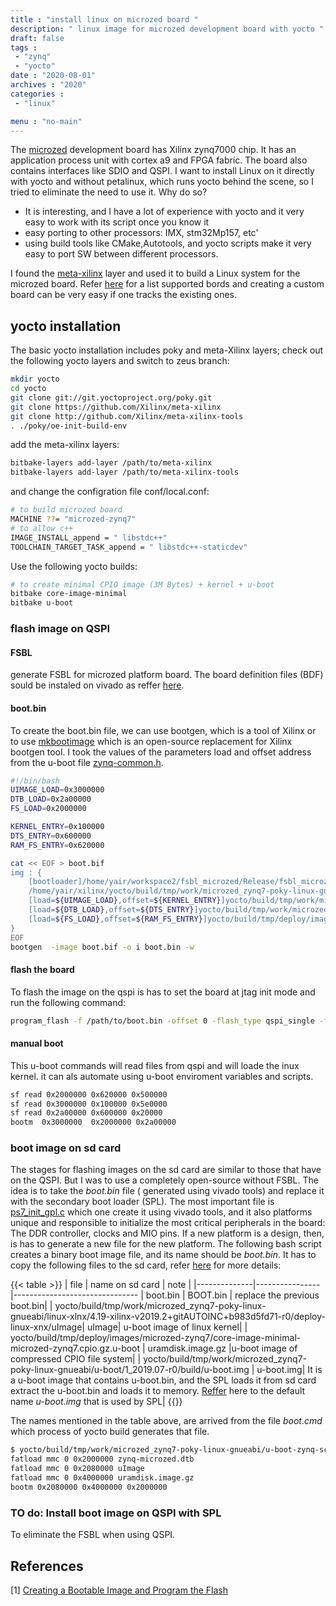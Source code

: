 ```yaml
---
title : "install linux on microzed board "
description: " linux image for microzed development board with yocto "
draft: false
tags : 
 - "zynq"
 - "yocto"
date : "2020-08-01"
archives : "2020"
categories : 
 - "linux"

menu : "no-main"
---
```

The [microzed](http://zedboard.org/product/microzed) development board has Xilinx zynq7000 chip. It has an application process unit with cortex a9  and FPGA fabric. The board also contains interfaces like SDIO and QSPI. I want to install Linux on it directly with yocto and without petalinux, which runs yocto behind the scene, so I tried to eliminate the need to use it. Why do so? 
* It is interesting, and I have a lot of experience with yocto and it very easy to work with its script once you know it 
* easy porting to other processors: IMX, stm32Mp157, etc'
* using build tools like CMake,Autotools, and yocto scripts make it very easy to port SW between different processors.

I found the [meta-xilinx](https://github.com/Xilinx/meta-xilinx) layer and used it to build a Linux system for the microzed board. Refer [here](https://github.com/Xilinx/meta-xilinx/tree/master/meta-xilinx-bsp/conf/machine)  for a list supported bords and creating a custom board can be very easy if one tracks the existing ones.


## yocto installation
The basic yocto installation includes poky and meta-Xilinx layers; check out the following yocto layers and switch to zeus branch:
```bash
mkdir yocto
cd yocto
git clone git://git.yoctoproject.org/poky.git
git clone https://github.com/Xilinx/meta-xilinx
git clone http://github.com/Xilinx/meta-xilinx-tools
. ./poky/oe-init-build-env
```
add the meta-xilinx layers:
```bash
bitbake-layers add-layer /path/to/meta-xilinx
bitbake-layers add-layer /path/to/meta-xilinx-tools
```
and change the configration file conf/local.conf:
```bash
# to build microzed board
MACHINE ??= "microzed-zynq7"
# to allow c++ 
IMAGE_INSTALL_append = " libstdc++"
TOOLCHAIN_TARGET_TASK_append = " libstdc++-staticdev"
```
 Use the following yocto builds:
```bash
# to create minimal CPIO image (3M Bytes) + kernel + u-boot
bitbake core-image-minimal
bitbake u-boot
```

### flash image on QSPI

#### FSBL
generate FSBL for microzed platform board. The board definition files (BDF) sould be instaled on vivado as reffer [here](https://github.com/Avent/bdf).

#### boot.bin
To create the boot.bin file, we can use bootgen, which is a tool of Xilinx or to use [mkbootimage](https://github.com/antmicro/zynq-mkbootimage) which is an open-source replacement for Xilinx bootgen tool. I took the values of the parameters load and offset address from the u-boot file [zynq-common.h](https://gitlab.denx.de/u-boot/u-boot/-/blob/master/include/configs/zynq-common.h).

```bash
#!/bin/bash
UIMAGE_LOAD=0x3000000
DTB_LOAD=0x2a00000
FS_LOAD=0x2000000

KERNEL_ENTRY=0x100000
DTS_ENTRY=0x600000
RAM_FS_ENTRY=0x620000

cat << EOF > boot.bif
img : { 
	[bootloader]/home/yair/workspace2/fsbl_microzed/Release/fsbl_microzed.elf
	/home/yair/xilinx/yocto/build/tmp/work/microzed_zynq7-poky-linux-gnueabi/u-boot/1_2019.07-r0/build/u-boot.elf
	[load=${UIMAGE_LOAD},offset=${KERNEL_ENTRY}]yocto/build/tmp/work/microzed_zynq7-poky-linux-gnueabi/linux-xlnx/4.19-xilinx-v2019.2+gitAUTOINC+b983d5fd71-r0/deploy-linux-xnx/uImage	
	[load=${DTB_LOAD},offset=${DTS_ENTRY}]yocto/build/tmp/work/microzed_zynq7-poky-linux-gnueabi/linux-xlnx/4.19-xilinx-v2019.2+gitAUTOINC+b983d5fd71-r0/deploy-linux-xlnx/zynq-microzed-microzed-zynq7.dtb	
	[load=${FS_LOAD},offset=${RAM_FS_ENTRY}]yocto/build/tmp/deploy/images/microzed-zynq7/core-image-minimal-microzed-zynq7.cpio.gz.u-boot
}
EOF
bootgen  -image boot.bif -o i boot.bin -w 
```

#### flash the board
To flash the image on the qspi is has to set the board at jtag init mode  and run the following command:
```bash
program_flash -f /path/to/boot.bin -offset 0 -flash_type qspi_single -fsbl /path/to/fsbl_microzed.elf -blank_check -verify -cable type xilinx_tcf url TCP:127.0.0.1:3121
```

#### manual boot
This u-boot commands will read files from qspi and will loade the inux kernel. it can als automate using u-boot enviroment variables and scripts.
```bash
sf read 0x2000000 0x620000 0x500000
sf read 0x3000000 0x100000 0x5e0000
sf read 0x2a00000 0x600000 0x20000
bootm  0x3000000  0x2000000 0x2a00000
```

### boot image on sd card

The stages for flashing images on the sd card are similar to those that have on the QSPI. But I was to use a completely open-source without FSBL. The idea is to take the *boot.bin* file ( generated using vivado tools) and replace it with the secondary boot loader (SPL). The most important file is [ps7_init_gpl.c](https://gitlab.denx.de/u-boot/u-boot/-/blob/master/board/xilinx/zynq/zynq-microzed/ps7_init_gpl.c) which one create it using vivado tools, and it also platforms unique and responsible to initialize the most critical peripherals in the board: The DDR controller, clocks and MIO pins. If a new platform is a design, then, is has to generate a new file for the new platform.  The following bash script creates a binary boot image file, and its name should be *boot.bin*. It has to copy the following files to the sd card, refer [here](https://xilinx-wiki.atlassian.net/wiki/spaces/A/pages/18841976/Prepare+boot+image) for more details:

{{< table >}}
| file | name on sd card | note                         |
|--------------|----------------|-------------------------------
| boot.bin     | BOOT.bin       | replace the previous boot.bin| 
| yocto/build/tmp/work/microzed_zynq7-poky-linux-gnueabi/linux-xlnx/4.19-xilinx-v2019.2+gitAUTOINC+b983d5fd71-r0/deploy-linux-xnx/uImage|  uImage| u-boot image of linux kernel|
| yocto/build/tmp/deploy/images/microzed-zynq7/core-image-minimal-microzed-zynq7.cpio.gz.u-boot |  uramdisk.image.gz |u-boot image of compressed CPIO file system|
| yocto/build/tmp/work/microzed_zynq7-poky-linux-gnueabi/u-boot/1_2019.07-r0/build/u-boot.img |  u-boot.img| It is a u-boot image that contains u-boot.bin, and the SPL loads it from sd card extract the u-boot.bin and loads it to memory. [Reffer](https://github.com/Xilinx/u-boot-xlnx/blob/master/include/configs/zynq-common.h) here to the default name *u-boot.img* that is used by SPL|
{{</table>}}

The names mentioned in the table above, are arrived from the file  *boot.cmd* which process of yocto build generates that file.


```bash
$ yocto/build/tmp/work/microzed_zynq7-poky-linux-gnueabi/u-boot-zynq-scr/1.0-r0 $ cat boot.cmd
fatload mmc 0 0x2000000 zynq-microzed.dtb
fatload mmc 0 0x2080000 uImage
fatload mmc 0 0x4000000 uramdisk.image.gz
bootm 0x2080000 0x4000000 0x2000000
```

### TO do: Install boot image on QSPI with SPL
To eliminate the FSBL when using QSPI.



## References
[1] [Creating a Bootable Image and Program the Flash](https://www.xilinx.com/html_docs/xilinx2018_1/SDK_Doc/xsct/use_cases/xsct_create_bootable_image.html)

